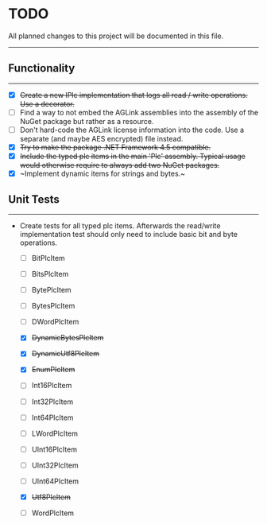 # TODO

All planned changes to this project will be documented in this file.
___

## Functionality
___

- [x] ~~Create a new IPlc implementation that logs all read / write operations. Use a decorator.~~
- [ ] Find a way to not embed the AGLink assemblies into the assembly of the NuGet package but rather as a resource.
- [ ] Don't hard-code the AGLink license information into the code. Use a separate (and maybe AES encrypted) file instead. 
- [x] ~~Try to make the package .NET Framework 4.5 compatible.~~
- [x] ~~Include the typed plc items in the main 'Plc' assembly. Typical usage would otherwise require to always add two NuGet packages.~~
- [x] ~Implement dynamic items for strings and bytes.~

## Unit Tests
___

- Create tests for all typed plc items. Afterwards the read/write implementation test should only need to include basic bit and byte operations.
  - [ ] BitPlcItem
  - [ ] BitsPlcItem
  - [ ] BytePlcItem
  - [ ] BytesPlcItem
  - [ ] DWordPlcItem
  - [x] ~~DynamicBytesPlcItem~~
  - [x] ~~DynamicUtf8PlcItem~~
  - [x] ~~EnumPlcItem~~
  - [ ] Int16PlcItem
  - [ ] Int32PlcItem
  - [ ] Int64PlcItem
  - [ ] LWordPlcItem
  - [ ] UInt16PlcItem
  - [ ] UInt32PlcItem
  - [ ] UInt64PlcItem
  - [x] ~~Utf8PlcItem~~
  - [ ] WordPlcItem

